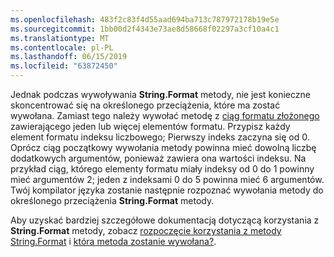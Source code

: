 ```yaml
---
ms.openlocfilehash: 483f2c83f4d55aad694ba713c787972178b19e5e
ms.sourcegitcommit: 1bb00d2f4343e73ae8d58668f02297a3cf10a4c1
ms.translationtype: MT
ms.contentlocale: pl-PL
ms.lasthandoff: 06/15/2019
ms.locfileid: "63872450"
---
```


Jednak podczas wywoływania **String.Format** metody, nie jest konieczne skoncentrować się na określonego przeciążenia, które ma zostać wywołana. Zamiast tego należy wywołać metodę z [ciąg formatu złożonego](~/docs/standard/base-types/composite-formatting.md) zawierającego jeden lub więcej elementów formatu. Przypisz każdy element formatu indeksu liczbowego; Pierwszy indeks zaczyna się od 0. Oprócz ciąg początkowy wywołania metody powinna mieć dowolną liczbę dodatkowych argumentów, ponieważ zawiera ona wartości indeksu. Na przykład ciąg, którego elementy formatu miały indeksy od 0 do 1 powinny mieć argumentów 2; jeden z indeksami 0 do 5 powinna mieć 6 argumentów. Twój kompilator języka zostanie następnie rozpoznać wywołania metody do określonego przeciążenia **String.Format** metody.   
 
Aby uzyskać bardziej szczegółowe dokumentacją dotyczącą korzystania z **String.Format** metody, zobacz [rozpoczęcie korzystania z metody String.Format](#Starting) i [która metoda zostanie wywołana?](#FTaskList).    
